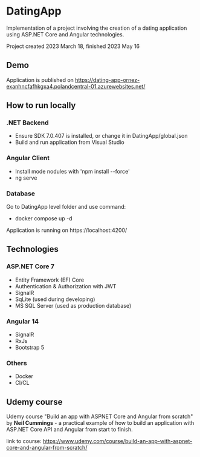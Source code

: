# DatingApp

Implementation of a project involving the creation of a dating application using ASP.NET Core and Angular technologies.

Project created 2023 March 18, finished 2023 May 16

## Demo

Application is published on https://dating-app-ornez-exanhncfafhkgxa4.polandcentral-01.azurewebsites.net/

## How to run locally

### .NET Backend
- Ensure SDK 7.0.407 is installed, or change it in DatingApp/global.json
- Build and run application from Visual Studio

### Angular Client
- Install mode nodules with 'npm install --force'
- ng serve

### Database
Go to DatingApp level folder and use command:
- docker compose up -d

Application is running on https://localhost:4200/

## Technologies

### ASP.NET Core 7
- Entity Framework (EF) Core
- Authentication & Authorization with JWT
- SignalR
- SqLite (used during developing)
- MS SQL Server (used as production database)

### Angular 14
- SignalR
- RxJs
- Bootstrap 5

### Others
- Docker
- CI/CL

## Udemy course

Udemy course "Build an app with ASPNET Core and Angular from scratch" by __Neil Cummings__ - 
a practical example of how to build an application with ASP.NET Core API and Angular from start to finish.

link to course: https://www.udemy.com/course/build-an-app-with-aspnet-core-and-angular-from-scratch/